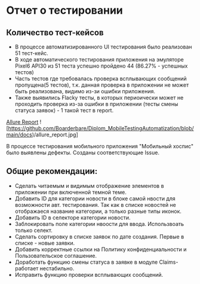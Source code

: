 # Отчет о тестировании

## Количество тест-кейсов
- В процессе автоматизированного UI тестирования было реализован 51 тест-кейс. 
- В ходе автоматического тестирования приложения на эмуляторе Pixel6 API30 из 51 теста
успешно пройдено 44 (86.27% - успешных тестов)
- Часть тестов где требовалась проверка всплывающих сообщений пропущена(5 тестов),
  т.к. данная проверка в приложении не может быть реализована, видимо из-зи ошибки приложения.
- Также выявились Flacky тесты, в которых периоически может не проходить проверка из-за ошибки
  в приложении (тесты смены статуса заявок) - 1 такой тест в report.

[Allure Report](https://github.com/Boarderbare/Diplom_MobileTestingAutomatization/tree/main/allure-results)
![https://github.com/Boarderbare/Diplom_MobileTestingAutomatization/blob/main/docs)/allure_report.jpg]

В процессе тестирования мобильного приложения "Мобильный хоспис" было выявлены дефекты.
Созданы соответствующие Issue.

## Общие рекомендации:
- Сделать  читаемым и видимым отображение элементов в приложении при включенной темной теме.
- Добавить ID для категории новости в блоке самой нвости для возможности авт. тестирования. 
 Так как в списке новостей не отображаеся название категории, а только разные типы иконок. 
- Добавить ID в селекторе категории новости.
- Заблокировать поле категории нвоости для ввода. Использвоать только селект.
- Сделать сортировку в списке заявок по дате создания. Первые в списке - новые заявки.
- Добавить корректные ссылки на Политику конфиденциальности и Пользовательское соглашение.
- Доработать функцию смены статуса в заявке в модуле Claims- работает нестабильно.
- Исправить функцию проверки всплывающих сообщений.
